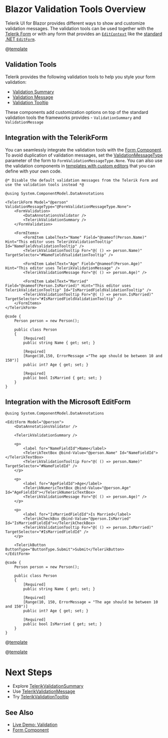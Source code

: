 
# Blazor Validation Tools Overview

Telerik UI for Blazor provides different ways to show and customize validation messages. The validation tools can be used together with the [Telerik Form](slug:form-overview) or with any form that provides an [`EditContext`](https://docs.microsoft.com/en-us/dotnet/api/microsoft.aspnetcore.components.forms.editcontext) like the [standard .NET `EditForm`](https://docs.microsoft.com/en-us/dotnet/api/microsoft.aspnetcore.components.forms.editform).

@[template](/_contentTemplates/common/form-validation.md#note-validation)

## Validation Tools

Telerik provides the following validation tools to help you style your form validation:

* [Validation Summary](slug:validation-tools-summary)
* [Validation Message](slug:validation-tools-message)
* [Validation Tooltip](slug:validation-tools-tooltip)

These components add customization options on top of the standard validation tools the frameworks provides - `ValidationSummary` and `ValidationMessage`

## Integration with the TelerikForm

You can seamlessly integrate the validation tools with the [Form Component](slug:form-overview). To avoid duplication of validation messages, set the [ValidationMessageType](slug:form-overview#form-parameters) parameter of the form to `FormValidationMessageType.None`. You can also use the validation components in [templates with custom editors](slug:form-formitems-template) that you can define with your own code.

````RAZOR
@* Disable the default validation messages from the Telerik Form and use the validation tools instead *@

@using System.ComponentModel.DataAnnotations

<TelerikForm Model="@person" ValidationMessageType="@FormValidationMessageType.None">
    <FormValidation>
        <DataAnnotationsValidator />
        <TelerikValidationSummary />
    </FormValidation>

    <FormItems>
        <FormItem LabelText="Name" Field="@nameof(Person.Name)" Hint="This editor uses TelerikValidationTooltip" Id="NameFieldVsalidationTooltip" />
        <TelerikValidationTooltip For="@( () => person.Name)" TargetSelector="#NameFieldVsalidationTooltip" />

        <FormItem LabelText="Age" Field="@nameof(Person.Age)" Hint="This editor uses TelerikValidationMessage" />
        <TelerikValidationMessage For="@( () => person.Age)" />

        <FormItem LabelText="Married" Field="@nameof(Person.IsMarried)" Hint="This editor uses TelerikValidationTooltip" Id="IsMarriedFieldValidationTooltip" />
        <TelerikValidationTooltip For="@( () => person.IsMarried)" TargetSelector="#IsMarriedFieldValidationTooltip" />
    </FormItems>
</TelerikForm>

@code {
    Person person = new Person();

    public class Person
    {
        [Required]
        public string Name { get; set; }

        [Required]
        [Range(10,150, ErrorMessage ="The age should be between 10 and 150")]
        public int? Age { get; set; }

        [Required]
        public bool IsMarried { get; set; }
    }
}
````

## Integration with the Microsoft EditForm

````RAZOR
@using System.ComponentModel.DataAnnotations

<EditForm Model="@person">
    <DataAnnotationsValidator />

    <TelerikValidationSummary />

    <p>
        <label for="NameFieldId">Name</label>
        <TelerikTextBox @bind-Value="@person.Name" Id="NameFieldId"></TelerikTextBox>
        <TelerikValidationTooltip For="@( () => person.Name)" TargetSelector="#NameFieldId" />
    </p>

    <p>
        <label for="AgeFieldId">Age</label>
        <TelerikNumericTextBox @bind-Value="@person.Age" Id="AgeFieldId"></TelerikNumericTextBox>
        <TelerikValidationMessage For="@( () => person.Age)" />
    </p>

    <p>
        <label for="IsMarriedFieldId">Is Married</label>
        <TelerikCheckBox @bind-Value="@person.IsMarried" Id="IsMarriedFieldId"></TelerikCheckBox>
        <TelerikValidationTooltip For="@( () => person.IsMarried)" TargetSelector="#IsMarriedFieldId" />
    </p>

    <TelerikButton ButtonType="ButtonType.Submit">Submit</TelerikButton>
</EditForm>

@code {
    Person person = new Person();

    public class Person
    {
        [Required]
        public string Name { get; set; }

        [Required]
        [Range(10, 150, ErrorMessage = "The age should be between 10 and 150")]
        public int? Age { get; set; }

        [Required]
        public bool IsMarried { get; set; }
    }
}
````

@[template](/_contentTemplates/common/form-validation.md#note-editcontext-formitem-template)

@[template](/_contentTemplates/common/form-validation.md#note-telerik-role-in-validation)

# Next Steps

* Explore [TelerikValidationSummary](slug:validation-tools-summary)
* Use [TelerikValidationMessage](slug:validation-tools-message)
* Try [TelerikValidationTooltip](slug:validation-tools-tooltip)

## See Also

* [Live Demo: Validation](https://demos.telerik.com/blazor-ui/validation/overview)
* [Form Component](slug:form-overview)
